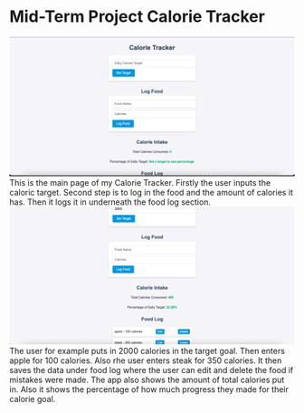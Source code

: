 # Mid-Term Project Calorie Tracker
![Main Page](Calories_Tracker.png)
This is the main page of my Calorie Tracker.
Firstly the user inputs the caloric target.
Second step is to log in the food and the amount of calories it has.
Then it logs it in underneath the food log section.
![Calorie_Tracker_Example](Calorie_Tracker_Example.png)
The user for example puts in 2000 calories in the target goal.
Then enters apple for 100 calories.
Also rhe user enters steak for 350 calories.
It then saves the data under food log where the user can edit and delete the food if mistakes were made.
The app also shows the amount of total calories put in.
Also it shows the percentage of how much progress they made for their calorie goal.

